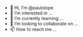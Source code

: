 - 👋 Hi, I’m @paulolope
- 👀 I’m interested in ...
- 🌱 I’m currently learning ...
- 💞️ I’m looking to collaborate on ...
- 📫 How to reach me ...

<!---
paulolope/paulolope is a ✨ special ✨ repository because its `README.md` (this file) appears on your GitHub profile.
You can click the Preview link to take a look at your changes.
--->

